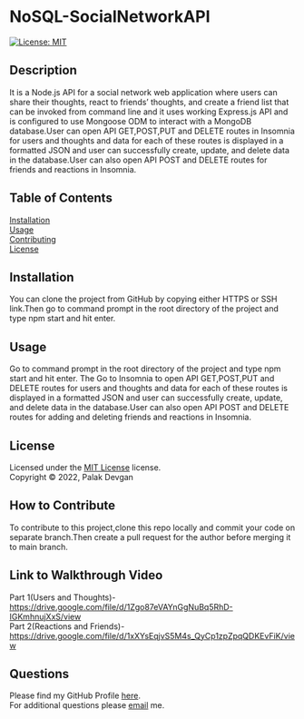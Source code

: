 # NoSQL-SocialNetworkAPI
[![License: MIT](https://img.shields.io/badge/License-MIT-yellow.svg)](https://www.mit.edu/~amini/LICENSE.md)

## Description

It is a Node.js API for a social network web application where users can share their thoughts, react to friends’ thoughts, and create a friend list that can be invoked from command line and it uses working Express.js API and is configured to use Mongoose ODM to interact with a MongoDB database.User can open API GET,POST,PUT and DELETE routes in Insomnia for users and thoughts and data for each of these routes is displayed in a formatted JSON and user can successfully create, update, and delete data in the database.User can also open API POST and DELETE routes for friends and reactions in Insomnia.

## Table of Contents

[Installation](#installation)  
[Usage](#usage)  
[Contributing](#how-to-contribute)  
[License](#license)  

## Installation

You can clone the project from GitHub by copying either HTTPS or SSH link.Then go to command prompt in the root directory of the project and type npm start and hit enter.

## Usage

Go to command prompt in the root directory of the project and type npm start and hit enter. The Go to Insomnia to open API GET,POST,PUT and DELETE routes for users and thoughts and data for each of these routes is displayed in a formatted JSON and user can successfully create, update, and delete data in the database.User can also open API POST and DELETE routes for adding and deleting friends and reactions in Insomnia.

## License

Licensed under the [MIT License](https://www.mit.edu/~amini/LICENSE.md) license.  
Copyright &copy; 2022, Palak Devgan

## How to Contribute

To contribute to this project,clone this repo locally and commit your code on separate branch.Then create a pull request for the author before merging it to main branch.

## Link to Walkthrough Video
Part 1(Users and Thoughts)-https://drive.google.com/file/d/1Zgo87eVAYnGgNuBq5RhD-IGKmhnujXxS/view  
Part 2(Reactions and Friends)-https://drive.google.com/file/d/1xXYsEqjvS5M4s_QyCp1zpZpqQDKEvFiK/view

## Questions

Please find my GitHub Profile [here](https://github.com/palakdevgan).  
For additional questions please [email](mailto:m7.palak@gmail.com) me.
